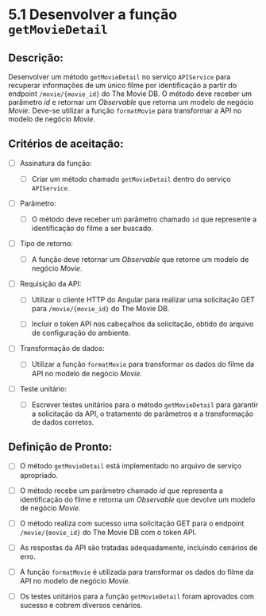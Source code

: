 # 5.1 Desenvolver a função `getMovieDetail`

## Descrição:

Desenvolver um método `getMovieDetail` no serviço `APIService` para recuperar informações de um único filme por identificação a partir do endpoint `/movie/{movie_id}` do The Movie DB. O método deve receber um parâmetro _id_ e retornar um _Observable_ que retorna um modelo de negócio _Movie_. Deve-se utilizar a função `formatMovie` para transformar a API no modelo de negócio _Movie_.

## Critérios de aceitação:

- [ ] Assinatura da função:

     - [ ] Criar um método chamado `getMovieDetail` dentro do serviço `APIService`.

- [ ] Parâmetro:

     - [ ] O método deve receber um parâmetro chamado `id` que represente a identificação do filme a ser buscado.

- [ ] Tipo de retorno:

     - [ ] A função deve retornar um _Observable_ que retorne um modelo de negócio _Movie_.

- [ ] Requisição da API:

     - [ ] Utilizar o cliente HTTP do Angular para realizar uma solicitação GET para `/movie/{movie_id}` do The Movie DB.

     - [ ] Incluir o token API nos cabeçalhos da solicitação, obtido do arquivo de configuração do ambiente.

- [ ] Transformação de dados:

     - [ ] Utilizar a função `formatMovie` para transformar os dados do filme da API no modelo de negócio _Movie_.

- [ ] Teste unitário:

     - [ ] Escrever testes unitários para o método `getMovieDetail` para garantir a solicitação da API, o tratamento de parâmetros e a transformação de dados corretos.

## Definição de Pronto:

- [ ] O método `getMovieDetail` está implementado no arquivo de serviço apropriado.

- [ ] O método recebe um parâmetro chamado _id_ que representa a identificação do filme e retorna um _Observable_ que devolve um modelo de negócio _Movie_.

- [ ] O método realiza com sucesso uma solicitação GET para o endpoint `/movie/{movie_id}` do The Movie DB com o token API.

- [ ] As respostas da API são tratadas adequadamente, incluindo cenários de erro.

- [ ] A função `formatMovie` é utilizada para transformar os dados do filme da API no modelo de negócio _Movie_.

- [ ] Os testes unitários para a função `getMovieDetail` foram aprovados com sucesso e cobrem diversos cenários.
